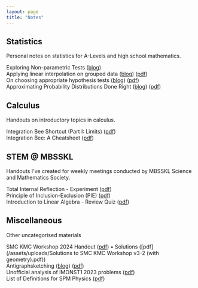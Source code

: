 ```yaml
---
layout: page
title: "Notes"
---
```


## Statistics
Personal notes on statistics for A-Levels and high school mathematics.

Exploring Non-parametric Tests ([blog](https://vongjy.github.io/non-parametric-tests/)) <br>
Applying linear interpolation on grouped data ([blog](https://vongjy.github.io/applying-linear-interpolation-on-grouped-data/)) ([pdf](assets/uploads/2024-02-18-applying-linear-interpolation-on-grouped-data.pdf)) <br>
On choosing appropriate hypothesis tests ([blog](https://vongjy.github.io/on-choosing-appropriate-hypothesis-tests/)) ([pdf](assets/uploads/2024-02-14-on-choosing-appropriate-hypothesis-tests.pdf)) <br>
Approximating Probability Distributions Done Right ([blog](https://vongjy.github.io/approximating-probability-distributions-done-right/)) ([pdf](assets/uploads/2024-02-13-approximating-probability-distributions-done-right.pdf)) <br>

## Calculus
Handouts on introductory topics in calculus.

Integration Bee Shortcut (Part I: Limits) ([pdf](/assets/uploads/The_Integration_Bee_Shortcut__Part_I_12_02_2024_edit_.pdf)) <br>
Integration Bee: A Cheatsheet ([pdf](/assets/uploads/integration_bee_cheatsheet.pdf))

## STEM @ MBSSKL
Handouts I've created for weekly meetings conducted by MBSSKL Science and Mathematics Society.

Total Internal Reflection - Experiment ([pdf](/assets/uploads/total_internal_reflection.pdf)) <br>
Principle of Inclusion-Exclusion (PIE) ([pdf](/assets/uploads/countingandprobability-senior.pdf)) <br>
Introduction to Linear Algebra - Review Quiz ([pdf](/assets/uploads/introduction_to_linear_algebra_review_quiz.pdf))

## Miscellaneous
Other uncategorised materials

SMC KMC Workshop 2024 Handout ([pdf](/assets/uploads/KMC_Workshop_Lecture_Notes_v2-6.pdf)) • Solutions ([pdf](/assets/uploads/Solutions to SMC KMC Workshop v3-2 (with geometry).pdf)) <br>
Antigraphsketching ([blog](https://vongjy.github.io/antigraphsketching/)) ([pdf](assets/uploads/2024-04-03-antigraphsketching.pdf))<br>
Unofficial analysis of IMONST1 2023 problems ([pdf](/assets/uploads/IMONST1_2023_Senior_Category.pdf)) <br>
List of Definitions for SPM Physics ([pdf](/assets/uploads/spm_physics_list_of_definitions.pdf)) <br>
